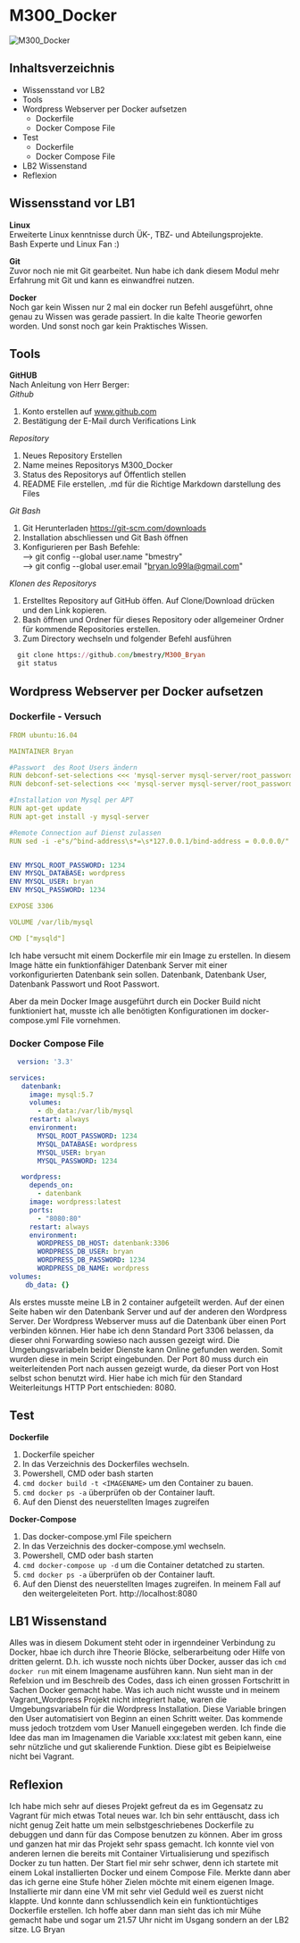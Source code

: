 # M300_Docker

![M300_Docker](pics/docker.png)  
## Inhaltsverzeichnis

* Wissensstand vor LB2
* Tools
* Wordpress Webserver per Docker aufsetzen 
  * Dockerfile
  * Docker Compose File
* Test
  * Dockerfile
  * Docker Compose File
* LB2 Wissenstand
* Reflexion

## Wissensstand vor LB1
**Linux** <br>
Erweiterte Linux kenntnisse durch ÜK-, TBZ- und Abteilungsprojekte. <br>
Bash Experte und Linux Fan :)

**Git** <br>
Zuvor noch nie mit Git gearbeitet.
Nun habe ich dank diesem Modul mehr Erfahrung mit Git und kann es einwandfrei nutzen.

**Docker** <br>
Noch gar kein Wissen nur 2 mal ein docker run Befehl ausgeführt, ohne genau zu Wissen was gerade passiert. In die kalte Theorie geworfen worden. Und sonst noch gar kein Praktisches Wissen.

## Tools
**GitHUB** <br>
Nach Anleitung von Herr Berger:  
*Github*  <br>
  1. Konto erstellen auf www.github.com 
  2. Bestätigung der E-Mail durch Verifications Link

*Repository*<br>
  1. Neues Repository Erstellen
  2. Name meines Repositorys M300_Docker
  3. Status des Repositorys auf Öffentlich stellen
  4. README File erstellen, .md für die Richtige Markdown darstellung des Files

*Git Bash*<br>  
1. Git Herunterladen https://git-scm.com/downloads  
2. Installation abschliessen und Git Bash öffnen
3. Konfigurieren per Bash Befehle:  
 --> git config --global user.name "bmestry"  
 --> git config --global user.email "bryan.lo99la@gmail.com" 
 
*Klonen des Repositorys*<br>
1. Erstelltes Repository auf GitHub öffen. Auf Clone/Download drücken und den Link kopieren.
2. Bash öffnen und Ordner für dieses Repository oder allgemeiner Ordner für kommende Repositories erstellen.
3. Zum Directory wechseln und folgender Befehl ausführen
```ruby
  git clone https://github.com/bmestry/M300_Bryan
  git status
```

## Wordpress Webserver per Docker aufsetzen 

### Dockerfile - Versuch

```yaml
FROM ubuntu:16.04

MAINTAINER Bryan

#Passwort  des Root Users ändern
RUN debconf-set-selections <<< 'mysql-server mysql-server/root_password password 1234'
RUN debconf-set-selections <<< 'mysql-server mysql-server/root_password_again password 1234'

#Installation von Mysql per APT
RUN apt-get update
RUN apt-get install -y mysql-server

#Remote Connection auf Dienst zulassen
RUN sed -i -e"s/^bind-address\s*=\s*127.0.0.1/bind-address = 0.0.0.0/" /etc/mysql/my.cnf


ENV MYSQL_ROOT_PASSWORD: 1234
ENV MYSQL_DATABASE: wordpress
ENV MYSQL_USER: bryan
ENV MYSQL_PASSWORD: 1234

EXPOSE 3306

VOLUME /var/lib/mysql

CMD ["mysqld"]
```
Ich habe versucht mit einem Dockerfile mir ein Image zu erstellen. In diesem Image hätte ein funktionfähiger Datenbank Server mit einer vorkonfigurierten Datenbank sein sollen. Datenbank, Datenbank User, Datenbank Passwort und Root Passwort.

Aber da mein Docker Image ausgeführt durch ein Docker Build nicht funktioniert hat, musste ich alle benötigten Konfigurationen im docker-compose.yml File vornehmen.
 
### Docker Compose File

```yaml
  version: '3.3'

services:
   datenbank:
     image: mysql:5.7
     volumes:
       - db_data:/var/lib/mysql
     restart: always
     environment:
       MYSQL_ROOT_PASSWORD: 1234
       MYSQL_DATABASE: wordpress
       MYSQL_USER: bryan
       MYSQL_PASSWORD: 1234

   wordpress:
     depends_on:
       - datenbank
     image: wordpress:latest
     ports:
       - "8080:80"
     restart: always
     environment:
       WORDPRESS_DB_HOST: datenbank:3306
       WORDPRESS_DB_USER: bryan
       WORDPRESS_DB_PASSWORD: 1234
       WORDPRESS_DB_NAME: wordpress
volumes:
    db_data: {}
```

Als erstes musste meine LB in 2 container aufgeteilt werden. Auf der einen Seite haben wir den Datenbank Server und auf der anderen den Wordpress Server. Der Wordpress Webserver muss auf die Datenbank über einen Port verbinden können. Hier habe ich denn Standard Port 3306 belassen, da dieser ohni Forwarding sowieso nach aussen gezeigt wird. Die Umgebungsvariabeln beider Dienste kann Online gefunden werden. Somit wurden diese in mein Script eingebunden. Der Port 80 muss durch ein weiterleitenden Port nach aussen gezeigt wurde, da dieser Port von Host selbst schon benutzt wird. Hier habe ich mich für den Standard Weiterleitungs HTTP Port entschieden: 8080.


## Test

**Dockerfile** <br>
1. Dockerfile speicher
2. In das Verzeichnis des Dockerfiles wechseln.
3. Powershell, CMD oder bash starten
4. ```cmd docker build -t <IMAGENAME>``` um den Container zu bauen.
5. ```cmd docker ps -a``` überprüfen ob der Container lauft.
6. Auf den Dienst des neuerstellten Images zugreifen

**Docker-Compose** <br>
1. Das docker-compose.yml File speichern
2. In das Verzeichnis des docker-compose.yml wechseln.
3. Powershell, CMD oder bash starten
4. ```cmd docker-compose up -d``` um die Container detatched zu starten.
5. ```cmd docker ps -a``` überprüfen ob der Container lauft.
6. Auf den Dienst des neuerstellten Images zugreifen. In meinem Fall auf den weitergeleiteten Port. http://localhost:8080


## LB1 Wissenstand
Alles was in diesem Dokument steht oder in irgenndeiner Verbindung zu Docker, hbae ich durch ihre Theorie Blöcke, selberarbeitung oder Hilfe von dritten gelernt. D.h. ich wusste noch nichts über Docker, ausser das ich ```cmd docker run``` mit einem Imagename ausführen kann. Nun sieht man in der Refelxion und im Beschreib des Codes, dass ich einen grossen Fortschritt in Sachen Docker gemacht habe. Was ich auch nicht wusste und in meinem Vagrant_Wordpress Projekt nicht integriert habe, waren die Umgebungsvariabeln für die Wordpress Installation. Diese Variable bringen den User automatisiert von Beginn an einen Schritt weiter. Das kommende muss jedoch trotzdem vom User Manuell eingegeben werden. Ich finde die Idee das man im Imagenamen die Variable xxx:latest mit geben kann, eine sehr nützliche und gut skalierende Funktion. Diese gibt es Beipielweise nicht bei Vagrant. 

 
## Reflexion
Ich habe mich sehr auf dieses Projekt gefreut da es im Gegensatz zu Vagrant für mich etwas Total neues war. Ich bin sehr enttäuscht, dass ich nicht genug Zeit hatte um mein selbstgeschriebenes Dockerfile zu debuggen und dann für das Compose benutzen zu können. Aber im gross und ganzen hat mir das Projekt sehr spass gemacht. Ich konnte viel von anderen lernen die bereits mit Container Virtualisierung und spezifisch Docker zu tun hatten. Der Start fiel mir sehr schwer, denn ich startete mit einem Lokal installierten Docker und einem Compose File. Merkte dann aber das ich gerne eine Stufe höher Zielen möchte mit einem eigenen Image. Installierte mir dann eine VM mit sehr viel Geduld weil es zuerst nicht klappte. Und konnte dann schlussendlich kein ein funktiontüchtiges Dockerfile erstellen. Ich hoffe aber dann man sieht das ich mir Mühe gemacht habe und sogar um 21.57 Uhr nicht im Usgang sondern an der LB2 sitze. LG Bryan
 
 
